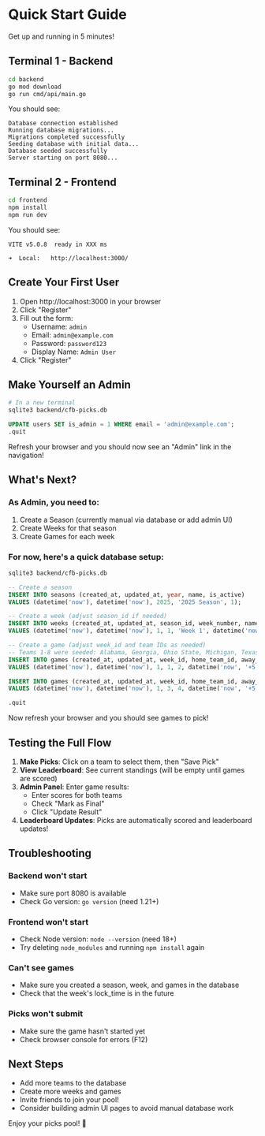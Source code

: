 # Quick Start Guide

Get up and running in 5 minutes!

## Terminal 1 - Backend

```bash
cd backend
go mod download
go run cmd/api/main.go
```

You should see:
```
Database connection established
Running database migrations...
Migrations completed successfully
Seeding database with initial data...
Database seeded successfully
Server starting on port 8080...
```

## Terminal 2 - Frontend

```bash
cd frontend
npm install
npm run dev
```

You should see:
```
VITE v5.0.8  ready in XXX ms

➜  Local:   http://localhost:3000/
```

## Create Your First User

1. Open http://localhost:3000 in your browser
2. Click "Register"
3. Fill out the form:
   - Username: `admin`
   - Email: `admin@example.com`
   - Password: `password123`
   - Display Name: `Admin User`
4. Click "Register"

## Make Yourself an Admin

```bash
# In a new terminal
sqlite3 backend/cfb-picks.db
```

```sql
UPDATE users SET is_admin = 1 WHERE email = 'admin@example.com';
.quit
```

Refresh your browser and you should now see an "Admin" link in the navigation!

## What's Next?

### As Admin, you need to:
1. Create a Season (currently manual via database or add admin UI)
2. Create Weeks for that season
3. Create Games for each week

### For now, here's a quick database setup:

```bash
sqlite3 backend/cfb-picks.db
```

```sql
-- Create a season
INSERT INTO seasons (created_at, updated_at, year, name, is_active) 
VALUES (datetime('now'), datetime('now'), 2025, '2025 Season', 1);

-- Create a week (adjust season_id if needed)
INSERT INTO weeks (created_at, updated_at, season_id, week_number, name, lock_time) 
VALUES (datetime('now'), datetime('now'), 1, 1, 'Week 1', datetime('now', '+7 days'));

-- Create a game (adjust week_id and team IDs as needed)
-- Teams 1-8 were seeded: Alabama, Georgia, Ohio State, Michigan, Texas, USC, Oregon, Penn State
INSERT INTO games (created_at, updated_at, week_id, home_team_id, away_team_id, game_time, home_spread, is_final) 
VALUES (datetime('now'), datetime('now'), 1, 1, 2, datetime('now', '+5 days'), -3.5, 0);

INSERT INTO games (created_at, updated_at, week_id, home_team_id, away_team_id, game_time, home_spread, is_final) 
VALUES (datetime('now'), datetime('now'), 1, 3, 4, datetime('now', '+5 days'), -7.0, 0);

.quit
```

Now refresh your browser and you should see games to pick!

## Testing the Full Flow

1. **Make Picks**: Click on a team to select them, then "Save Pick"
2. **View Leaderboard**: See current standings (will be empty until games are scored)
3. **Admin Panel**: Enter game results:
   - Enter scores for both teams
   - Check "Mark as Final"
   - Click "Update Result"
4. **Leaderboard Updates**: Picks are automatically scored and leaderboard updates!

## Troubleshooting

### Backend won't start
- Make sure port 8080 is available
- Check Go version: `go version` (need 1.21+)

### Frontend won't start
- Check Node version: `node --version` (need 18+)
- Try deleting `node_modules` and running `npm install` again

### Can't see games
- Make sure you created a season, week, and games in the database
- Check that the week's lock_time is in the future

### Picks won't submit
- Make sure the game hasn't started yet
- Check browser console for errors (F12)

## Next Steps

- Add more teams to the database
- Create more weeks and games
- Invite friends to join your pool!
- Consider building admin UI pages to avoid manual database work

Enjoy your picks pool! 🏈
